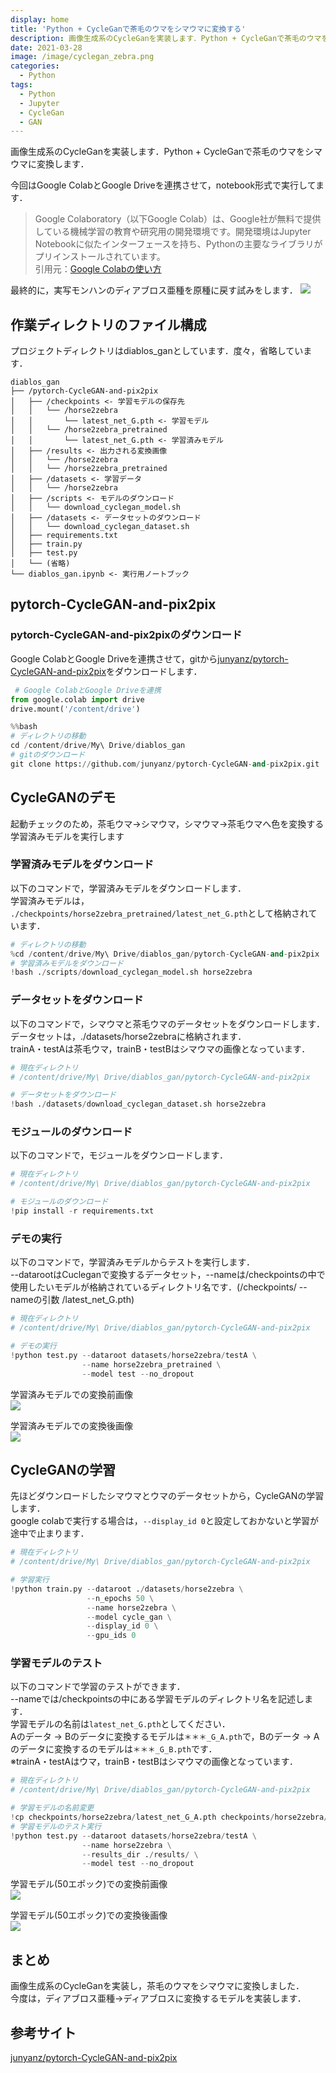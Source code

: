 ```yaml
---
display: home
title: 'Python + CycleGanで茶毛のウマをシマウマに変換する'
description: 画像生成系のCycleGanを実装します．Python + CycleGanで茶毛のウマをシマウマに変換します．
date: 2021-03-28
image: /image/cyclegan_zebra.png
categories: 
  - Python
tags:
  - Python
  - Jupyter
  - CycleGan
  - GAN
---
```

画像生成系のCycleGanを実装します．Python + CycleGanで茶毛のウマをシマウマに変換します．<br>
<!-- more -->

今回はGoogle ColabとGoogle Driveを連携させて，notebook形式で実行してます．<br>

> Google Colaboratory（以下Google Colab）は、Google社が無料で提供している機械学習の教育や研究用の開発環境です。開発環境はJupyter Notebookに似たインターフェースを持ち、Pythonの主要なライブラリがプリインストールされています。<br>
引用元：[Google Colabの使い方](https://interface.cqpub.co.jp/ail01/)

最終的に，実写モンハンのディアブロス亜種を原種に戻す試みをします．
![](/image/diablos_black.jpg)

## 作業ディレクトリのファイル構成
プロジェクトディレクトリはdiablos_ganとしています．度々，省略しています．
```
diablos_gan
├── /pytorch-CycleGAN-and-pix2pix
│   ├── /checkpoints <- 学習モデルの保存先
│   │   └── /horse2zebra
│   │       └── latest_net_G.pth <- 学習モデル
│   │   └── /horse2zebra_pretrained
│   │       └── latest_net_G.pth <- 学習済みモデル
│   ├── /results <- 出力される変換画像
│   │   └── /horse2zebra
│   │   └── /horse2zebra_pretrained
│   ├── /datasets <- 学習データ
│   │   └── /horse2zebra
│   ├── /scripts <- モデルのダウンロード
│   │   └── download_cyclegan_model.sh
│   ├── /datasets <- データセットのダウンロード
│   │   └── download_cyclegan_dataset.sh
│   ├── requirements.txt
│   ├── train.py
│   ├── test.py
│   └── (省略)
└── diablos_gan.ipynb <- 実行用ノートブック
```

## pytorch-CycleGAN-and-pix2pix
### pytorch-CycleGAN-and-pix2pixのダウンロード
Google ColabとGoogle Driveを連携させて，gitから[junyanz/pytorch-CycleGAN-and-pix2pix](https://github.com/junyanz/pytorch-CycleGAN-and-pix2pix)をダウンロードします．<br>

```python
 # Google ColabとGoogle Driveを連携
from google.colab import drive
drive.mount('/content/drive')
```

```python
%%bash
# ディレクトリの移動
cd /content/drive/My\ Drive/diablos_gan
# gitのダウンロード
git clone https://github.com/junyanz/pytorch-CycleGAN-and-pix2pix.git
```

## CycleGANのデモ
起動チェックのため，茶毛ウマ->シマウマ，シマウマ->茶毛ウマへ色を変換する学習済みモデルを実行します

### 学習済みモデルをダウンロード
以下のコマンドで，学習済みモデルをダウンロードします．<br>
学習済みモデルは， `./checkpoints/horse2zebra_pretrained/latest_net_G.pth`として格納されています．

```python
# ディレクトリの移動
%cd /content/drive/My\ Drive/diablos_gan/pytorch-CycleGAN-and-pix2pix
# 学習済みモデルをダウンロード
!bash ./scripts/download_cyclegan_model.sh horse2zebra
```

### データセットをダウンロード
以下のコマンドで，シマウマと茶毛ウマのデータセットをダウンロードします．<br>
データセットは，./datasets/horse2zebraに格納されます．<br>
trainA・testAは茶毛ウマ，trainB・testBはシマウマの画像となっています．
```python
# 現在ディレクトリ
# /content/drive/My\ Drive/diablos_gan/pytorch-CycleGAN-and-pix2pix

# データセットをダウンロード
!bash ./datasets/download_cyclegan_dataset.sh horse2zebra
```

### モジュールのダウンロード
以下のコマンドで，モジュールをダウンロードします．<br>
```python
# 現在ディレクトリ
# /content/drive/My\ Drive/diablos_gan/pytorch-CycleGAN-and-pix2pix

# モジュールのダウンロード
!pip install -r requirements.txt
```

### デモの実行
以下のコマンドで，学習済みモデルからテストを実行します．<br>
--datarootはCucleganで変換するデータセット，--nameは/checkpointsの中で使用したいモデルが格納されているディレクトリ名です．(/checkpoints/ --nameの引数 /latest_net_G.pth)
```python
# 現在ディレクトリ
# /content/drive/My\ Drive/diablos_gan/pytorch-CycleGAN-and-pix2pix

# デモの実行
!python test.py --dataroot datasets/horse2zebra/testA \
                --name horse2zebra_pretrained \
                --model test --no_dropout
```

学習済みモデルでの変換前画像<br>
![](/image/pretrain_house1.png)

学習済みモデルでの変換後画像<br>
![](/image/pretrain_house2.png)

## CycleGANの学習
先ほどダウンロードしたシマウマとウマのデータセットから，CycleGANの学習します．<br>
google colabで実行する場合は，`--display_id 0`と設定しておかないと学習が途中で止まります．
```python
# 現在ディレクトリ
# /content/drive/My\ Drive/diablos_gan/pytorch-CycleGAN-and-pix2pix

# 学習実行
!python train.py --dataroot ./datasets/horse2zebra \
                 --n_epochs 50 \
                 --name horse2zebra \
                 --model cycle_gan \
                 --display_id 0 \
                 --gpu_ids 0
```

### 学習モデルのテスト
以下のコマンドで学習のテストができます．<br>
--nameでは/checkpointsの中にある学習モデルのディレクトリ名を記述します．<br>
学習モデルの名前は`latest_net_G.pth`としてください．<br>
Aのデータ -> Bのデータに変換するモデルは`＊＊＊_G_A.pth`で，Bのデータ -> Aのデータに変換するのモデルは`＊＊＊_G_B.pth`です．<br>
※trainA・testAはウマ，trainB・testBはシマウマの画像となっています．

```python
# 現在ディレクトリ
# /content/drive/My\ Drive/diablos_gan/pytorch-CycleGAN-and-pix2pix

# 学習モデルの名前変更
!cp checkpoints/horse2zebra/latest_net_G_A.pth checkpoints/horse2zebra/latest_net_G.pth
# 学習モデルのテスト実行
!python test.py --dataroot datasets/horse2zebra/testA \
                --name horse2zebra \
                --results_dir ./results/ \
                --model test --no_dropout
```

学習モデル(50エポック)での変換前画像<br>
![](/image/train_house1.png)

学習モデル(50エポック)での変換後画像<br>
![](/image/train_house2.png)

## まとめ
画像生成系のCycleGanを実装し，茶毛のウマをシマウマに変換しました．<br>
今度は，ディアブロス亜種->ディアブロスに変換するモデルを実装します．

## 参考サイト
[junyanz/pytorch-CycleGAN-and-pix2pix](https://github.com/junyanz/pytorch-CycleGAN-and-pix2pix)<br>